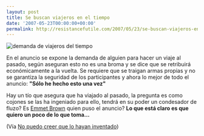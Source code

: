 ```yaml
---
layout: post
title: Se buscan viajeros en el tiempo
date: '2007-05-23T00:00:00+00:00'
permalink: http://resistancefutile.com/2007/05/23/se-buscan-viajeros-en-el-tiempo/
---
```

<img class="centro" src='http://resistancefutile.com/wp-content/back.jpg' alt='demanda de viajeros del tiempo' />

En el anuncio se expone la demanda de alguien para hacer un viaje al pasado, según aseguran esto no es una broma y se dice que se retribuirá económicamente a la vuelta. Se requiere que se traigan armas propias y no se garantiza la seguridad de los participantes y ahora lo mejor de todo el anuncio: <strong>"Sólo he hecho esto una vez"</strong>

Hay un tío que asegura que ha viajado al pasado, la pregunta es como cojones se las ha ingeniado para ello, tendrá en su poder un condesador de fluzo? Es <a href="http://en.wikipedia.org/wiki/Emmett_Brown">Emmet Brown</a> quien puso el anuncio? <strong>Lo que está claro es que quiero un poco de lo que toma...</strong>

(Vía <a href="http://www.nopuedocreer.com/quelohayaninventado/2364/viajar-en-el-tiempo-%c2%bfalgun-voluntario/">No puedo creer que lo hayan inventado</a>)
